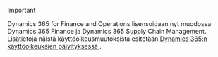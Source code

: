 > [!IMPORTANT]
> Dynamics 365 for Finance and Operations lisensoidaan nyt muodossa Dynamics 365 Finance ja Dynamics 365 Supply Chain Management. Lisätietoja näistä käyttöoikeusmuutoksista esitetään [Dynamics 365:n käyttöoikeuksien päivityksessä ](https://docs.microsoft.com/dynamics365/licensing/update).
